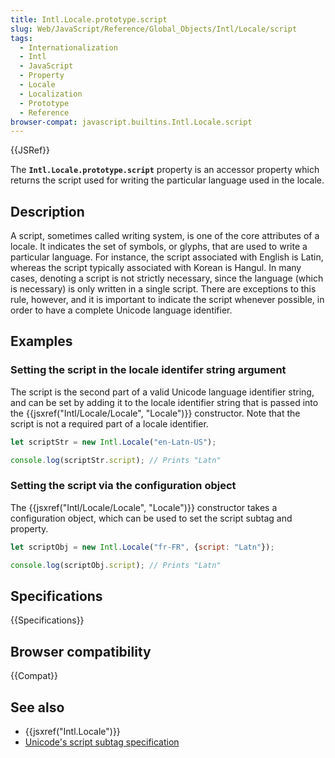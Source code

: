 ```yaml
---
title: Intl.Locale.prototype.script
slug: Web/JavaScript/Reference/Global_Objects/Intl/Locale/script
tags:
  - Internationalization
  - Intl
  - JavaScript
  - Property
  - Locale
  - Localization
  - Prototype
  - Reference
browser-compat: javascript.builtins.Intl.Locale.script
---
```

{{JSRef}}

The **`Intl.Locale.prototype.script`** property is an accessor property which returns the script used for writing the particular language used in the locale.

## Description

A script, sometimes called writing system, is one of the core attributes of a locale. It indicates the set of symbols, or glyphs, that are used to write a particular language. For instance, the script associated with English is Latin, whereas the script typically associated with Korean is Hangul. In many cases, denoting a script is not strictly necessary, since the language (which is necessary) is only written in a single script. There are exceptions to this rule, however, and it is important to indicate the script whenever possible, in order to have a complete Unicode language identifier.

## Examples

### Setting the script in the locale identifer string argument

The script is the second part of a valid Unicode language identifier string, and can be set by adding it to the locale identifier string that is passed into the {{jsxref("Intl/Locale/Locale", "Locale")}} constructor. Note that the script is not a required part of a locale identifier.

```js
let scriptStr = new Intl.Locale("en-Latn-US");

console.log(scriptStr.script); // Prints "Latn"
```

### Setting the script via the configuration object

The {{jsxref("Intl/Locale/Locale", "Locale")}} constructor takes a configuration object, which can be used to set the script subtag and property.

```js
let scriptObj = new Intl.Locale("fr-FR", {script: "Latn"});

console.log(scriptObj.script); // Prints "Latn"
```

## Specifications

{{Specifications}}

## Browser compatibility

{{Compat}}

## See also

- {{jsxref("Intl.Locale")}}
- [Unicode's script subtag specification](https://www.unicode.org/reports/tr35/#unicode_script_subtag_validity)
